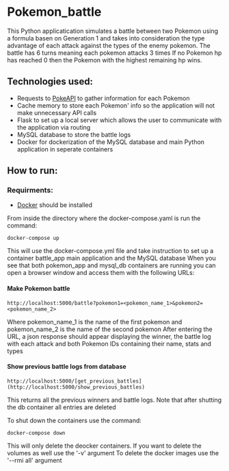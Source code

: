 # Pokemon_battle
This Python applicatication simulates a battle between two Pokemon using a formula basen on Generation 1 and takes into consideration
the type advantage of each attack against the types of the enemy pokemon. The battle has 6 turns meaning each pokemon attacks 3 times
If no Pokemon hp has reached 0 then the Pokemon with the highest remaining hp wins. 

## Technologies used:
  - Requests to [PokeAPI](https://pokeapi.co/) to gather information for each Pokemon
  - Cache memory to store each Pokemon' info so the application will not make unnecessary API calls
  - Flask to set up a local server which allows the user to communicate with the application via routing
  - MySQL database to store the battle logs
  - Docker for dockerization of the MySQL database and main Python application in seperate containers

## How to run:

### Requirments:
  - [Docker](https://www.docker.com/) should be installed
  
  From inside the directory where the docker-compose.yaml is run the command:
  ```shell
  docker-compose up
  ```
  This will use the docker-compose.yml file and take instruction to set up a container battle_app main application and the MySQL database
  When you see that both pokemon_app and mysql_db containers are running you can open a browser window and access them with the following URLs:
  #### Make Pokemon battle
  
    http://localhost:5000/battle?pokemon1=<pokemon_name_1>&pokemon2=<pokemon_name_2> 
    
  Where pokemon_name_1 is the name of the first pokemon and pokemon_name_2 is the name of the second pokemon
  After entering the URL, a json response should appear displaying the winner, the battle log with each attack and both Pokemon IDs containing
  their name, stats and types

  #### Show previous battle logs from database

    http://localhost:5000/[get_previous_battles](http://localhost:5000/show_previous_battles)

  This returns all the previous winners and battle logs. Note that after shutting the db container all entries are deleted

  To shut down the containers use the command:

    docker-compose down

  This will only delete the deocker containers. If you want to delete the volumes as well use the '-v' argument
  To delete the docker images use the '--rmi all' argument
